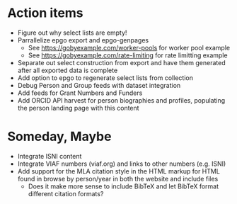 
# Action items

+ Figure out why select lists are empty!
+ Parrallelize epgo export and epgo-genpages
    + See https://gobyexample.com/worker-pools for worker pool example
    + See https://gobyexample.com/rate-limiting for rate limitting example
+ Separate out select construction from export and have them generated after all exported data is complete
+ Add option to epgo to regenerate select lists from collection
+ Debug Person and Group feeds with dataset integration
+ Add feeds for Grant Numbers and Funders
+ Add ORCID API harvest for person biographies and profiles, populating the person landing page with this content

# Someday, Maybe

+ Integrate ISNI content
+ Integrate VIAF numbers (viaf.org) and links to other numbers (e.g. ISNI)
+ Add support for the MLA citation style in the HTML markup for HTML found in browse by person/year in both the website and include files
    + Does it make more sense to include BibTeX and let BibTeX format different citation formats?


